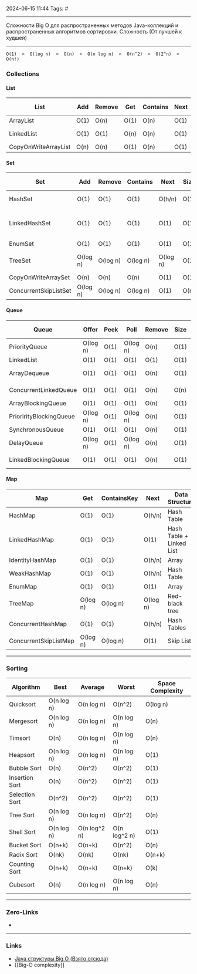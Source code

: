 2024-06-15 11:44
Tags: #

___
Сложности Big O для распространенных методов Java-коллекций и распространенных алгоритмов сортировки.
Сложность (От лучшей к худшей)
___
`O(1)  <  O(log n)  <  O(n)  <  O(n log n)  <  O(n^2)  <  O(2^n)  <  O(n!)`
### Collections
#### List

List                 | Add  | Remove | Get  | Contains | Next | Data Structure
---------------------|------|--------|------|----------|------|---------------
ArrayList            | O(1) |  O(n)  | O(1) |   O(n)   | O(1) | Array
LinkedList           | O(1) |  O(1)  | O(n) |   O(n)   | O(1) | Linked List
CopyOnWriteArrayList | O(n) |  O(n)  | O(1) |   O(n)   | O(1) | Array
#### Set

Set                   |    Add   |  Remove  | Contains |   Next   | Size | Data Structure
----------------------|----------|----------|----------|----------|------|-------------------------
HashSet               | O(1)     | O(1)     | O(1)     | O(h/n)   | O(1) | Hash Table
LinkedHashSet         | O(1)     | O(1)     | O(1)     | O(1)     | O(1) | Hash Table + Linked List
EnumSet               | O(1)     | O(1)     | O(1)     | O(1)     | O(1) | Bit Vector
TreeSet               | O(log n) | O(log n) | O(log n) | O(log n) | O(1) | Red-black tree
CopyOnWriteArraySet   | O(n)     | O(n)     | O(n)     | O(1)     | O(1) | Array
ConcurrentSkipListSet | O(log n) | O(log n) | O(log n) | O(1)     | O(n) | Skip List
#### Queue

| Queue                   | Offer    | Peek | Poll     | Remove | Size | Data Structure |
| ----------------------- | -------- | ---- | -------- | ------ | ---- | -------------- |
| PriorityQueue           | O(log n) | O(1) | O(log n) | O(n)   | O(1) | Priority Heap  |
| LinkedList              | O(1)     | O(1) | O(1)     | O(1)   | O(1) | Array          |
| ArrayDequeue            | O(1)     | O(1) | O(1)     | O(n)   | O(1) | Linked List    |
| ConcurrentLinkedQueue   | O(1)     | O(1) | O(1)     | O(n)   | O(n) | Linked List    |
| ArrayBlockingQueue      | O(1)     | O(1) | O(1)     | O(n)   | O(1) | Array          |
| PriorirityBlockingQueue | O(log n) | O(1) | O(log n) | O(n)   | O(1) | Priority Heap  |
| SynchronousQueue        | O(1)     | O(1) | O(1)     | O(n)   | O(1) | None!          |
| DelayQueue              | O(log n) | O(1) | O(log n) | O(n)   | O(1) | Priority Heap  |
| LinkedBlockingQueue     | O(1)     | O(1) | O(1)     | O(n)   | O(1) | Linked List    |
#### Map

Map                   |   Get    | ContainsKey |   Next   | Data Structure
----------------------|----------|-------------|----------|-------------------------
HashMap               | O(1)     |   O(1)      | O(h/n)   | Hash Table
LinkedHashMap         | O(1)     |   O(1)      | O(1)     | Hash Table + Linked List
IdentityHashMap       | O(1)     |   O(1)      | O(h/n)   | Array
WeakHashMap           | O(1)     |   O(1)      | O(h/n)   | Hash Table
EnumMap               | O(1)     |   O(1)      | O(1)     | Array
TreeMap               | O(log n) |   O(log n)  | O(log n) | Red-black tree
ConcurrentHashMap     | O(1)     |   O(1)      | O(h/n)   | Hash Tables
ConcurrentSkipListMap | O(log n) |   O(log n)  | O(1)     | Skip List

___
### Sorting

Algorithm      |    Best      |   Average    |    Worst     | Space Complexity
---------------|--------------|--------------|--------------|------------------
Quicksort      | O(n log n)   | O(n log n)   | O(n^2)       | O(log n)
Mergesort      | O(n log n)   | O(n log n)   | O(n log n)   | O(n)
Timsort        | O(n)         | O(n log n)   | O(n log n)   | O(n)
Heapsort       | O(n log n)   | O(n log n)   | O(n log n)   | O(1)
Bubble Sort    | O(n)         | O(n^2)       | O(n^2)       | O(1)
Insertion Sort | O(n)         | O(n^2)       | O(n^2)       | O(1) 
Selection Sort | O(n^2)       | O(n^2)       | O(n^2)       | O(1)
Tree Sort      | O(n log n)   | O(n log n)   | O(n^2)       | O(n)
Shell Sort     | O(n log n)   | O(n log^2 n) | O(n log^2 n) | O(1)
Bucket Sort    | O(n+k)       | O(n+k)       | O(n^2)       | O(n)
Radix Sort     | O(nk)        | O(nk)        | O(nk)        | O(n+k)
Counting Sort  | O(n+k)       | O(n+k)       | O(n+k)       | O(k)
Cubesort       | O(n)         | O(n log n)   | O(n log n)   | O(n)
___
### Zero-Links
- 

___
### Links
- [Java структуры Big O (Взято отсюда)](https://gist.github.com/marcinjackowiak/85f144d0f1ed5fd066d4d2a34961497c)
- [[Big-O complexity]]
